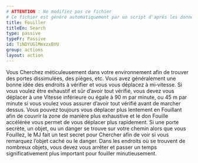 ```yaml
---
# ATTENTION : Ne modifiez pas ce fichier
# Ce fichier est généré automatiquement par un script d'après les données du module Foundry VTT officiel et de sa traduction
title: Fouiller
titleEn: Search
type: passive
typeFr: Passive
id: TiNDYUGlMmxzxBYU
group: actions
layout: action
---
```

<p>Vous <a class="entity-link" draggable="true" data-pack="pf2e.actionspf2e" data-id="BlAOM2X92SI6HMtJ">Cherchez</a> méticuleusement dans votre environnement afin de trouver des portes dissimulées, des pièges, etc. Vous avez généralement une bonne idée des endroits à vérifier et vous vous déplacez à mi‑vitesse. Si vous voulez être exhaustif et sûr d’avoir tout vérifié, vous devez vous déplacer à une Vitesse inférieure ou égale à 90 m par minute, ou 45 m par minute si vous voulez vous assurer d’avoir tout vérifié avant de marcher dessus. Vous pouvez toujours vous déplacer plus lentement en Fouillant afin de couvrir la zone de manière plus exhaustive et le don <a class="entity-link" draggable="true" data-pack="pf2e.feats-srd" data-id="GdZLxDtFXaQI3Fop">Fouille accélérée</a> vous permet de vous déplacer plus rapidement. Si une porte secrète, un objet, ou un danger se trouve sur votre chemin alors que vous Fouillez, le MJ fait un test secret pour Chercher afin de voir si vous remarquez l’objet caché ou le danger. Dans les endroits où se trouvent de nombreux objets, vous devez vous arrêter et passer un temps significativement plus important pour fouiller minutieusement.</p>
